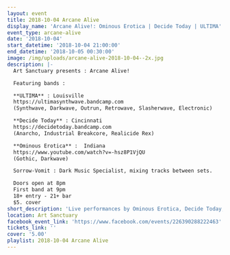 ```yaml
---
layout: event
title: 2018-10-04 Arcane Alive
display_name: 'Arcane Alive!: Ominous Erotica | Decide Today | ULTIMA'
event_type: arcane-alive
date: '2018-10-04'
start_datetime: '2018-10-04 21:00:00'
end_datetime: '2018-10-05 00:30:00'
image: /img/uploads/arcane-alive-2018-10-04--2x.jpg
description: |-
  Art Sanctuary presents : Arcane Alive!

  Featuring bands :

  **ULTIMA** : Louisville  
  https://ultimasynthwave.bandcamp.com  
  (Synthwave, Darkwave, Outrun, Retrowave, Slasherwave, Electronic)

  **Decide Today** : Cincinnati  
  https://decidetoday.bandcamp.com  
  (Anarcho, Industrial Breakcore, Realicide Rex)

  **Ominous Erotica** :  Indiana  
  https://www.youtube.com/watch?v=-hsz8P1VjQU  
  (Gothic, Darkwave)

  Sorrow-Vomit : Dark Music Specialist, mixing tracks between sets.

  Doors open at 8pm  
  First band at 9pm  
  18+ entry - 21+ bar  
  $5. cover
short_description: 'Live performances by Ominous Erotica, Decide Today, and ULTIMA'
location: Art Sanctuary
facebook_event_link: 'https://www.facebook.com/events/226390288222463'
tickets_link: ''
cover: '5.00'
playlist: 2018-10-04 Arcane Alive
---
```

